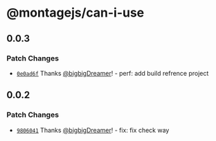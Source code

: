 # @montagejs/can-i-use

## 0.0.3

### Patch Changes

- [`0e0ad6f`](https://github.com/bigbigDreamer/montage/commit/0e0ad6f) Thanks [@bigbigDreamer](https://github.com/bigbigDreamer)! - perf: add build refrence project

## 0.0.2

### Patch Changes

- [`9806041`](https://github.com/bigbigDreamer/montage/commit/9806041) Thanks [@bigbigDreamer](https://github.com/bigbigDreamer)! - fix: fix check way
